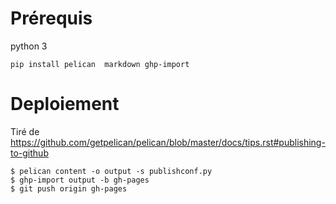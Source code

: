 # Prérequis

python 3

```
pip install pelican  markdown ghp-import 
```

# Deploiement

Tiré de https://github.com/getpelican/pelican/blob/master/docs/tips.rst#publishing-to-github

```
$ pelican content -o output -s publishconf.py
$ ghp-import output -b gh-pages
$ git push origin gh-pages
```


